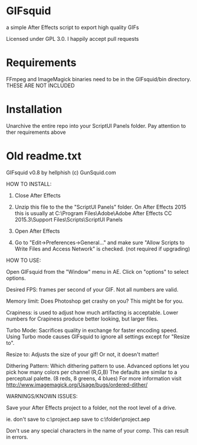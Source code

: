 # GIFsquid
a simple After Effects script to export high quality GIFs

Licensed under GPL 3.0. I happily accept pull requests

# Requirements
FFmpeg and ImageMagick binaries need to be in the GIFsquid/bin directory.
THESE ARE NOT INCLUDED

# Installation
Unarchive the entire repo into your ScriptUI Panels folder. Pay attention to ther requirements above

# Old readme.txt
GIFsquid v0.8
by hellphish (c) GunSquid.com

HOW TO INSTALL:

1. Close After Effects

2. Unzip this file to the the "ScriptUI Panels" folder.
On After Effects 2015 this is usually at C:\Program Files\Adobe\Adobe After Effects CC 2015.3\Support Files\Scripts\ScriptUI Panels

3. Open After Effects

4. Go to "Edit->Preferences->General..." and make sure "Allow Scripts to Write Files and Access Network" is checked. (not required if upgrading)



HOW TO USE:

Open GIFsquid from the "Window" menu in AE.
Click on "options" to select options.

Desired FPS:
 frames per second of your GIF. Not all numbers are valid.

Memory limit:
 Does Photoshop get crashy on you? This might be for you.

Crapiness:
 is used to adjust how much artifacting is acceptable.
Lower numbers for Crapiness produce better looking, but larger files.

Turbo Mode:
Sacrifices quality in exchange for faster encoding speed. Using Turbo mode
causes GIFsquid to ignore all settings except for "Resize to".

Resize to:
 Adjusts the size of your gif! Or not, it doesn't matter!

Dithering Pattern:
 Which dithering pattern to use. 
 Advanced options let you pick how many colors per channel (R,G,B)
	The defaults are similar to a perceptual palette. (8 reds, 8 greens, 4 blues)
	For more information visit http://www.imagemagick.org/Usage/bugs/ordered-dither/

WARNINGS/KNOWN ISSUES:

Save your After Effects project to a folder, not the root level of a drive.

ie. don't save to c:\project.aep
	save to c:\folder\project.aep
	
Don't use any special characters in the name of your comp. This can result in errors.
